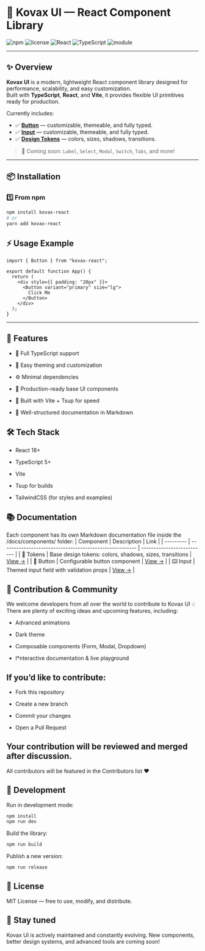 # 🧩 Kovax UI — React Component Library

![npm](https://img.shields.io/npm/v/kovax-react?color=3b82f6&label=version)
![license](https://img.shields.io/npm/l/kovax-react?color=green)
![React](https://img.shields.io/badge/React-16+-61dafb)
![TypeScript](https://img.shields.io/badge/TypeScript-5+-3178c6)
![module](https://img.shields.io/badge/module-ESM-blue)

---

## ✨ Overview

**Kovax UI** is a modern, lightweight React component library designed for performance, scalability, and easy customization.  
Built with **TypeScript**, **React**, and **Vite**, it provides flexible UI primitives ready for production.

Currently includes:
- ✅ [**Button**](./docs/components/Button.md) — customizable, themeable, and fully typed.
- ✅ [**Input**](./docs/components/Input.md) — customizable, themeable, and fully typed.
- ✅ [**Design Tokens**](./docs/Tokens.md) — colors, sizes, shadows, transitions.

> 🚀 Coming soon: `Label`, `Select`, `Modal`, `Switch`, `Tabs`, and more!


---

## 📦 Installation

### 1️⃣ From npm
```bash
npm install kovax-react
# or
yarn add kovax-react
```

## ⚡ Usage Example
```tsx
import { Button } from "kovax-react";

export default function App() {
  return (
    <div style={{ padding: "20px" }}>
      <Button variant="primary" size="lg">
        Click Me
      </Button>
    </div>
  );
}
```
---

## 🧠 Features

* 🌈 Full TypeScript support

* 🎨 Easy theming and customization

* ⚙️ Minimal dependencies

* 🧱 Production-ready base UI components

* 🚀 Built with Vite + Tsup for speed

* 📘 Well-structured documentation in Markdown



## 🛠 Tech Stack

* React 18+

* TypeScript 5+

* Vite

* Tsup for builds

* TailwindCSS (for styles and examples)

## 📚 Documentation

Each component has its own Markdown documentation file inside the /docs/components/
 folder:
| Component | Description                                             | Link                       |
| --------- | ------------------------------------------------------- | -------------------------- |
| 🎨 Tokens | Base design tokens: colors, shadows, sizes, transitions | [View →](./docs/components/Tokens.md) |
| 🔘 Button | Configurable button component                           | [View →](./docs/components/Button.md) |
| ⌨️ Input  | Themed input field with validation props                | [View →](./docs/components/Input.md)  |


## 🤝 Contribution & Community

We welcome developers from all over the world to contribute to Kovax UI 💡
There are plenty of exciting ideas and upcoming features, including:

* Advanced animations

* Dark theme

* Composable components (Form, Modal, Dropdown)

* I*nteractive documentation & live playground

## If you’d like to contribute:

* Fork this repository

* Create a new branch

* Commit your changes

* Open a Pull Request

## Your contribution will be reviewed and merged after discussion.
All contributors will be featured in the Contributors list ❤️

## 🚀 Development
Run in development mode:
```bash
npm install
npm run dev
```

Build the library:
```bash
npm run build
```

Publish a new version:
```bash
npm run release
```

## 📄 License

MIT License — free to use, modify, and distribute.

## 🌟 Stay tuned

Kovax UI is actively maintained and constantly evolving.
New components, better design systems, and advanced tools are coming soon!
